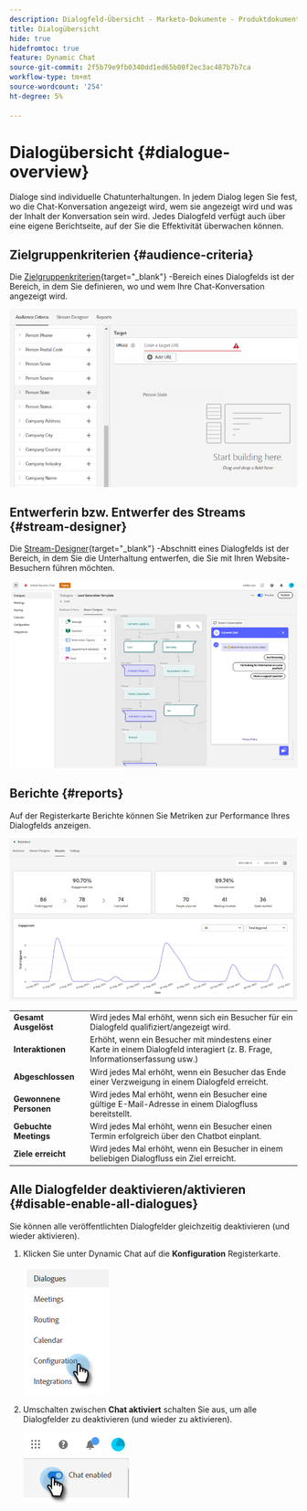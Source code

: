 ```yaml
---
description: Dialogfeld-Übersicht - Marketo-Dokumente - Produktdokumentation
title: Dialogübersicht
hide: true
hidefromtoc: true
feature: Dynamic Chat
source-git-commit: 2f5b79e9fb0340dd1ed65b00f2ec3ac487b7b7ca
workflow-type: tm+mt
source-wordcount: '254'
ht-degree: 5%

---
```


# Dialogübersicht {#dialogue-overview}

Dialoge sind individuelle Chatunterhaltungen. In jedem Dialog legen Sie fest, wo die Chat-Konversation angezeigt wird, wem sie angezeigt wird und was der Inhalt der Konversation sein wird. Jedes Dialogfeld verfügt auch über eine eigene Berichtseite, auf der Sie die Effektivität überwachen können.

## Zielgruppenkriterien {#audience-criteria}

Die [Zielgruppenkriterien](/help/marketo/product-docs/demand-generation/dynamic-chat-two/automated-chat/audience-criteria.md){target="_blank"} -Bereich eines Dialogfelds ist der Bereich, in dem Sie definieren, wo und wem Ihre Chat-Konversation angezeigt wird.

![](assets/dialogue-overview-1.png)

## Entwerferin bzw. Entwerfer des Streams {#stream-designer}

Die [Stream-Designer](/help/marketo/product-docs/demand-generation/dynamic-chat-two/automated-chat/stream-designer.md){target="_blank"} -Abschnitt eines Dialogfelds ist der Bereich, in dem Sie die Unterhaltung entwerfen, die Sie mit Ihren Website-Besuchern führen möchten.

![](assets/dialogue-overview-2.png)

## Berichte {#reports}

Auf der Registerkarte Berichte können Sie Metriken zur Performance Ihres Dialogfelds anzeigen.

![](assets/dialogue-overview-3.png)

<table>
 <tr>
  <td><strong>Gesamt Ausgelöst</strong></td>
  <td>Wird jedes Mal erhöht, wenn sich ein Besucher für ein Dialogfeld qualifiziert/angezeigt wird.
</td>
 </tr>
 <tr>
  <td><strong>Interaktionen</strong></td>
  <td>Erhöht, wenn ein Besucher mit mindestens einer Karte in einem Dialogfeld interagiert (z. B. Frage, Informationserfassung usw.)</td>
 </tr>
 <tr>
  <td><strong>Abgeschlossen</strong></td>
  <td>Wird jedes Mal erhöht, wenn ein Besucher das Ende einer Verzweigung in einem Dialogfeld erreicht.</td>
 </tr>
 <tr>
  <td><strong>Gewonnene Personen</strong></td>
  <td>Wird jedes Mal erhöht, wenn ein Besucher eine gültige E-Mail-Adresse in einem Dialogfluss bereitstellt.</td>
 </tr>
 <tr>
  <td><strong>Gebuchte Meetings</strong></td>
  <td>Wird jedes Mal erhöht, wenn ein Besucher einen Termin erfolgreich über den Chatbot einplant.</td>
 </tr>
 <tr>
  <td><strong>Ziele erreicht</strong></td>
  <td>Wird jedes Mal erhöht, wenn ein Besucher in einem beliebigen Dialogfluss ein Ziel erreicht.</td>
 </tr>
</table>

## Alle Dialogfelder deaktivieren/aktivieren {#disable-enable-all-dialogues}

Sie können alle veröffentlichten Dialogfelder gleichzeitig deaktivieren (und wieder aktivieren).

1. Klicken Sie unter Dynamic Chat auf die **Konfiguration** Registerkarte.

   ![](assets/dialogue-overview-4.png)

1. Umschalten zwischen **Chat aktiviert** schalten Sie aus, um alle Dialogfelder zu deaktivieren (und wieder zu aktivieren).

   ![](assets/dialogue-overview-5.png)
